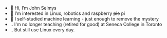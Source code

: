 - 👋 Hi, I’m John Selmys
- 👀 I’m interested in Linux, robotics and raspberry <s>pie</s> pi
- 🌱 I self-studied machine learning - just enough to remove the mystery
- .. I'm no longer teaching (retired for good) at Seneca College in Toronto
- .. But still use Linux every day.

<!---
selmys/selmys is a ✨ special ✨ repository because its `README.md` (this file) appears on your GitHub profile.
You can click the Preview link to take a look at your changes.
--->
